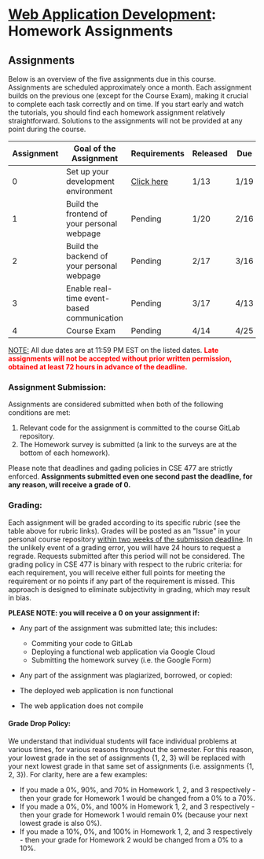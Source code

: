 # [Web Application Development](https://gitlab.msu.edu/cse477-spring-2025/course-materials/): Homework Assignments



## Assignments

Below is an overview of the five assignments due in this course. Assignments are scheduled approximately once a month. Each assignment builds on the previous one (except for the Course Exam), making it crucial to complete each task correctly and on time. If you start early and watch the tutorials, you should find each homework assignment relatively straightforward. Solutions to the assignments will not be provided at any point during the course.

| Assignment | Goal of the Assignment                      | Requirements                                   | Released | Due  | Total Value | Rubric                                                       |
| ---------- | ------------------------------------------- | ---------------------------------------------- | -------- | ---- | ----------- | ------------------------------------------------------------ |
| 0          | Set up your development environment         | [Click here](../homework/Homework-0/README.md) | 1/13     | 1/19 | 5%          | [Click here](../homework/Homework-0/documentation/rubric.md) |
| 1          | Build the frontend of your personal webpage | Pending                                        | 1/20     | 2/16 | 20%         | Pending                                                      |
| 2          | Build the backend of your personal webpage  | Pending                                        | 2/17     | 3/16 | 20%         | Pending                                                      |
| 3          | Enable real-time event-based communication  | Pending                                        | 3/17     | 4/13 | 20%         | Pending                                                      |
| 4          | Course Exam                                 | Pending                                        | 4/14     | 4/25 | 35%         | Pending                                                      |

<u>NOTE:</u> All due dates are at 11:59 PM EST on the listed dates. <span style="color: red; font-weight: bold;">Late assignments will not be accepted without prior written permission, obtained at least 72 hours in advance of the deadline.</span>



### Assignment Submission:

Assignments are considered submitted when both of the following conditions are met:

1. Relevant code for the assignment is committed to the course GitLab repository.
2. The Homework survey is submitted (a link to the surveys are at the bottom of each homework).

Please note that deadlines and gading policies in CSE 477 are strictly enforced. **Assignments submitted even one second past the deadline, for any reason, will receive a grade of 0.** 



### Grading:

Each assignment will be graded according to its specific rubric (see the table above for rubric links). Grades will be posted as an "Issue" in your personal course repository <u>within two weeks of the submission deadline</u>. In the unlikely event of a grading error, you will have 24 hours to request a regrade. Requests submitted after this period will not be considered. The grading policy in CSE 477 is binary with respect to the rubric criteria: for each requirement, you will receive either full points for meeting the requirement or no points if any part of the requirement is missed. This approach is designed to eliminate subjectivity in grading, which may result in bias.



**PLEASE NOTE: you will receive a 0 on your assignment if:** 

* Any part of the assignment was submitted late; this includes: 

  * Commiting your code to GitLab
  * Deploying a functional web application via Google Cloud
  * Submitting the homework survey (i.e. the Google Form)

* Any part of the assignment was plagiarized, borrowed, or copied:

* The deployed web application is non functional

* The web application does not compile

  


#### Grade Drop Policy:

We understand that individual students will face individual problems at various times, for various reasons throughout the semester. For this reason, your lowest grade in the set of assignments {1, 2, 3} will be replaced with your next lowest grade in that same set of assignments (i.e. assignments {1, 2, 3}). For clarity, here are a few examples: 

* If you made a 0%, 90%, and 70% in Homework 1, 2, and 3 respectively - then your grade for Homework 1 would be changed from a 0% to a 70%.
* If you made a 0%, 0%, and 100% in Homework 1, 2, and 3 respectively - then your grade for Homework 1 would remain 0% (because your next lowest grade is also 0%).
* If you made a 10%, 0%, and 100% in Homework 1, 2, and 3 respectively - then your grade for Homework 2 would be changed from a 0% to a 10%.

